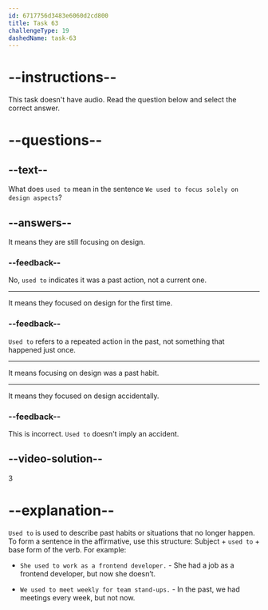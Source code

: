 ```yaml
---
id: 6717756d3483e6060d2cd800
title: Task 63
challengeType: 19
dashedName: task-63
---
```


# --instructions--

This task doesn't have audio. Read the question below and select the correct answer.

# --questions--

## --text--

What does `used to` mean in the sentence `We used to focus solely on design aspects`?

## --answers--

It means they are still focusing on design.

### --feedback--

No, `used to` indicates it was a past action, not a current one.

---

It means they focused on design for the first time.

### --feedback--

`Used to` refers to a repeated action in the past, not something that happened just once.

---

It means focusing on design was a past habit.

---

It means they focused on design accidentally.

### --feedback--

This is incorrect. `Used to` doesn't imply an accident.

## --video-solution--

3

# --explanation--

`Used to` is used to describe past habits or situations that no longer happen. To form a sentence in the affirmative, use this structure: Subject + `used to` + base form of the verb. For example:

- `She used to work as a frontend developer.` - She had a job as a frontend developer, but now she doesn’t.

- `We used to meet weekly for team stand-ups.` - In the past, we had meetings every week, but not now.
